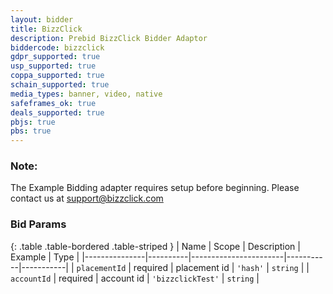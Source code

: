 ```yaml
---
layout: bidder
title: BizzClick
description: Prebid BizzClick Bidder Adaptor
biddercode: bizzclick
gdpr_supported: true
usp_supported: true
coppa_supported: true
schain_supported: true
media_types: banner, video, native
safeframes_ok: true
deals_supported: true
pbjs: true
pbs: true
---
```


### Note:

The Example Bidding adapter requires setup before beginning. Please contact us at support@bizzclick.com 

### Bid Params

{: .table .table-bordered .table-striped }
| Name          | Scope    | Description           | Example   | Type      |
|---------------|----------|-----------------------|-----------|-----------|
| `placementId`      | required | placement id | `'hash'`    | `string` |
| `accountId`      | required | account id | `'bizzclickTest'`    | `string` |
